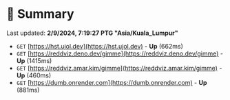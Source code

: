 # 📖 Summary
Last updated: **2/9/2024, 7:19:27 PTG "Asia/Kuala_Lumpur"**

- `GET` [https://hst.ujol.dev](https://hst.ujol.dev) - **Up** (662ms)
- `GET` [https://reddviz.deno.dev/gimme](https://reddviz.deno.dev/gimme) - **Up** (1415ms)
- `GET` [https://reddviz.amar.kim/gimme](https://reddviz.amar.kim/gimme) - **Up** (460ms)
- `GET` [https://dumb.onrender.com](https://dumb.onrender.com) - **Up** (881ms)
